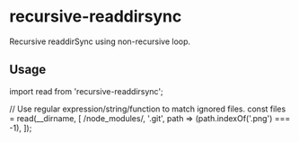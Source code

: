 # recursive-readdirsync
Recursive readdirSync using non-recursive loop.

## Usage

import read from 'recursive-readdirsync';

// Use regular expression/string/function to match ignored files.
const files = read(__dirname, [
    /node_modules/, 
    '.git', 
    path => (path.indexOf('.png') === -1),
]);